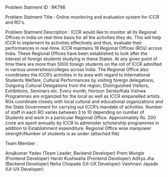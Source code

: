 Problem Statment ID :
RK796

Problem Statment Title : 
Online monitoring and evaluation system for ICCR and RO's.

Problem Statment Description :
ICCR would like to monitor all its Regional Offices in India on real-time basis for all the activities they do. This will help ICCR to implement its activities effectively and thus, evaluate their performances in real-time. ICCR maintains 18 Regional Offices (ROs) across India. These Regional Offices have been established to look after the interest of foreign students studying in these States. At any given point of time there are more than 5000 foreign students on the roll of ICCR admitted in various universities/colleges across India. The Regional Office also coordinates the ICCR’s activities in its area with regard to International Students Welfare, Cultural Performances by visiting foreign delegations, Outgoing Cultural Delegations from the region, Distinguished Visitors, Exhibitions, Seminars etc. Every month, Horizon Series/Kala Vishwa Programmes are organized for the local as well as ICCR empanelled artists. ROs coordinate closely with local cultural and educational organizations and the State Government for carrying out ICCR’s mandate of activities. Number of staff in each RO varies between 3 to 10 depending on number of Students and work in a particular Regional Office. Approximately Rs. 200 crore are spent annually by ICCR to administer scholarship programmes in addition to Establishment expenditure. Regional Office wise manpower strength/Number of students is as under (attached file)

Team Member :

Anujkumar Yadav (Team Leader, Backend Developer)
Prem Mungle (Frontend Developer)
Harsh Kushwaha (Frontend Developer)
Aditya Jha (Backend Developer)
Neha Chopade (UI-UX Developer)
Vaishnavi Jayade (UI-UX Developer)
